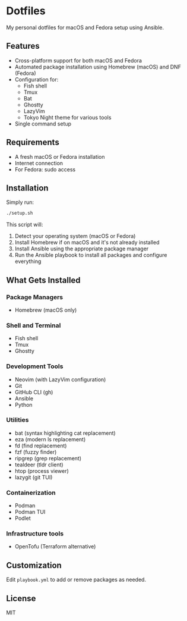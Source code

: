 # Dotfiles

My personal dotfiles for macOS and Fedora setup using Ansible.

## Features

- Cross-platform support for both macOS and Fedora
- Automated package installation using Homebrew (macOS) and DNF (Fedora)
- Configuration for:
  - Fish shell
  - Tmux
  - Bat
  - Ghostty
  - LazyVim
  - Tokyo Night theme for various tools
- Single command setup

## Requirements

- A fresh macOS or Fedora installation
- Internet connection
- For Fedora: sudo access

## Installation

Simply run:

```bash
./setup.sh
```

This script will:
1. Detect your operating system (macOS or Fedora)
2. Install Homebrew if on macOS and it's not already installed
3. Install Ansible using the appropriate package manager
4. Run the Ansible playbook to install all packages and configure everything

## What Gets Installed

### Package Managers
- Homebrew (macOS only)

### Shell and Terminal
- Fish shell
- Tmux
- Ghostty

### Development Tools
- Neovim (with LazyVim configuration)
- Git
- GitHub CLI (gh)
- Ansible
- Python

### Utilities
- bat (syntax highlighting cat replacement)
- eza (modern ls replacement)
- fd (find replacement)
- fzf (fuzzy finder)
- ripgrep (grep replacement)
- tealdeer (tldr client)
- htop (process viewer)
- lazygit (git TUI)

### Containerization
- Podman
- Podman TUI
- Podlet

### Infrastructure tools
- OpenTofu (Terraform alternative)

## Customization

Edit `playbook.yml` to add or remove packages as needed.

## License

MIT